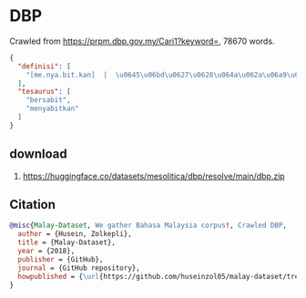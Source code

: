 # DBP

Crawled from https://prpm.dbp.gov.my/Cari1?keyword=, 78670 words.

```json
{
  "definisi": [
    "[me.nya.bit.kan]  |  \u0645\u06bd\u0627\u0628\u064a\u062a\u06a9\u0646Definisi : menyabit utk: petang itu dia ~ ayahnya rumput utk lembu ternakan mereka;\u00a0(Kamus Dewan Edisi Keempat)"
  ],
  "tesaurus": [
    "bersabit",
    "menyabitkan"
  ]
}
```

## download

1. https://huggingface.co/datasets/mesolitica/dbp/resolve/main/dbp.zip

## Citation

```bibtex
@misc{Malay-Dataset, We gather Bahasa Malaysia corpus!, Crawled DBP,
  author = {Husein, Zolkepli},
  title = {Malay-Dataset},
  year = {2018},
  publisher = {GitHub},
  journal = {GitHub repository},
  howpublished = {\url{https://github.com/huseinzol05/malay-dataset/tree/master/dictionary/cambrige}}
}
```